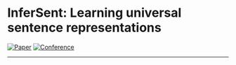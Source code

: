 # InferSent: Learning universal sentence representations

[![Paper](http://img.shields.io/badge/paper-arxiv.1705.02364-B31B1B.svg)](https://arxiv.org/abs/1705.02364)
[![Conference](http://img.shields.io/badge/EMNLP-2017-4b44ce.svg)](https://www.aclweb.org/anthology/events/emnlp-2017/)

---
